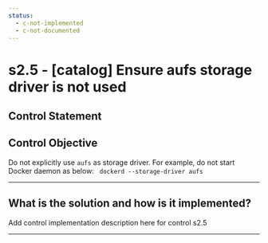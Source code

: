 ```yaml
---
status:
  - c-not-implemented
  - c-not-documented
---
```


# s2.5 - \[catalog\] Ensure aufs storage driver is not used

## Control Statement

## Control Objective

Do not explicitly use `aufs` as storage driver.    For example, do not start Docker daemon as below:  ```  dockerd --storage-driver aufs  ```

______________________________________________________________________

## What is the solution and how is it implemented?

Add control implementation description here for control s2.5

______________________________________________________________________
